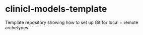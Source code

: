 # clinicl-models-template
Template repository showing how to set up Git for local + remote archetypes
